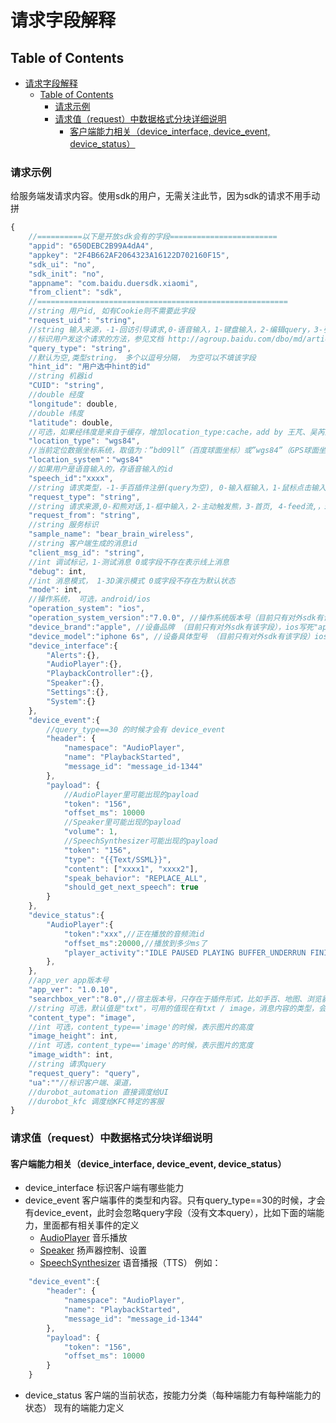 # 请求字段解释

## Table of Contents


   * [请求字段解释](#请求字段解释)
      * [Table of Contents](#table-of-contents)
         * [请求示例](#请求示例)
         * [请求值（request）中数据格式分块详细说明](#请求值request中数据格式分块详细说明)
            * [客户端能力相关（device_interface, device_event, device_status）](#客户端能力相关device_interface-device_event-device_status)


### 请求示例

给服务端发请求内容。使用sdk的用户，无需关注此节，因为sdk的请求不用手动拼

```javascript
{
    //==========以下是开放sdk会有的字段========================
    "appid": "650DEBC2B99A4dA4",
    "appkey": "2F4B662AF2064323A16122D702160F15",
    "sdk_ui": "no",
    "sdk_init": "no",
    "appname": "com.baidu.duersdk.xiaomi",
    "from_client": "sdk",
    //========================================================
    //string 用户id, 如有Cookie则不需要此字段
    "request_uid": "string",
    //string 输入来源，-1-回访引导请求,0-语音输入，1-键盘输入，2-编辑query，3-引导query，4-重新发送，6-新用户回访引导请求，7-用户上传图片，8-点击导航图标输入，9-applink方式传参数发送，10-自动回复，11-未知，12-对话过程中的特殊回访，13-手百插件新用户引导浮层点击，14-feed流拉取，21-心跳，30-客户端event
    //标识用户发这个请求的方法，参见文档 http://agroup.baidu.com/dbo/md/article/49113
    "query_type": "string",
    //默认为空,类型string， 多个以逗号分隔， 为空可以不填该字段
    "hint_id": "用户选中hint的id"
    //string 机器id
    "CUID": "string",
    //double 经度
    "longitude": double,
    //double 纬度
    "latitude": double,
    //可选，如果经纬度是来自于缓存，增加location_type:cache，add by 王芃、吴芮生2016-08-11
    "location_type": "wgs84",
    //当前定位数据坐标系统，取值为：”bd09ll”（百度球面坐标）或”wgs84”（GPS球面坐标）或”bd09mc”（百度墨卡托坐标）。默认是wgs84
    "location_system"："wgs84"
    //如果用户是语音输入的，存语音输入的id
    "speech_id":"xxxx",
    //string 请求类型，-1-手百插件注册(query为空), 0-输入框输入，1-鼠标点击输入，2-查看聊天历史，3-写入聊天历史，4-注册用户信息，5-查看用户信息，6-查看熊成长信息，7-更改熊身上装备，8-检查是否可以修改昵称, 9-app从后台恢复
    "request_type": "string",
    //string 请求来源,0-和熊对话,1-框中输入，2-主动触发熊，3-首页, 4-feed流,，5-客户端选择操作类型请求
    "request_from": "string",
    //string 服务标识
    "sample_name": "bear_brain_wireless",
    //string 客户端生成的消息id
    "client_msg_id": "string",
    //int 调试标记，1-测试消息 0或字段不存在表示线上消息
    "debug": int,
    //int 消息模式， 1-3D演示模式 0或字段不存在为默认状态
    "mode": int,
    //操作系统， 可选，android/ios
    "operation_system": "ios",
    "operation_system_version":"7.0.0", //操作系统版本号（目前只有对外sdk有该字段），ios取[[[UIDevice currentDevice] systemVersion] floatValue]，安卓取android.os.Build.VERSION.RELEASE
    "device_brand":"apple", //设备品牌 （目前只有对外sdk有该字段），ios写死"apple"，安卓取android.os.Build.BRAND
    "device_model":"iphone 6s", //设备具体型号 （目前只有对外sdk有该字段）ios取 设备型号字符串 sysctlbyname("hw.machine", name, &size, NULL, 0);，安卓取android.os.Build.MODEL
    "device_interface":{
        "Alerts":{},
        "AudioPlayer":{},
        "PlaybackController":{},
        "Speaker":{},
        "Settings":{},
        "System":{}
    },
    "device_event":{
        //query_type==30 的时候才会有 device_event
        "header": {
            "namespace": "AudioPlayer",
            "name": "PlaybackStarted",
            "message_id": "message_id-1344"
        },
        "payload": {
            //AudioPlayer里可能出现的payload
            "token": "156",
            "offset_ms": 10000
            //Speaker里可能出现的payload
            "volume": 1,
            //SpeechSynthesizer可能出现的payload
            "token": "156",
            "type": "{{Text/SSML}}",
            "content": ["xxxx1", "xxxx2"],
            "speak_behavior": "REPLACE_ALL",
            "should_get_next_speech": true
        }
    },
    "device_status":{
        "AudioPlayer":{
            "token":"xxx",//正在播放的音频流id
            "offset_ms":20000,//播放到多少ms了
            "player_activity":"IDLE PAUSED PLAYING BUFFER_UNDERRUN FINISHED STOPPED"
        },
    },
    //app_ver app版本号
    "app_ver": "1.0.10",
    "searchbox_ver":"8.0",//宿主版本号，只存在于插件形式，比如手百、地图、浏览器
    //string 可选，默认值是"txt"，可用的值现在有txt / image，消息内容的类型，会决定服务端如何解析request_query
    "content_type": "image",
    //int 可选，content_type=='image'的时候，表示图片的高度
    "image_height": int,
    //int 可选，content_type=='image'的时候，表示图片的宽度
    "image_width": int,
    //string 请求query
    "request_query": "query",
    "ua":""//标识客户端、渠道，
    //durobot_automation 直接调度给UI
    //durobot_kfc 调度给KFC特定的客服
}
```

### 请求值（request）中数据格式分块详细说明

#### 客户端能力相关（device_interface, device_event, device_status）
 
  * device_interface 标识客户端有哪些能力
  * device_event 客户端事件的类型和内容。只有query_type==30的时候，才会有device_event，此时会忽略query字段（没有文本query），比如下面的端能力，里面都有相关事件的定义
    * [AudioPlayer](../directives/AudioPlayer.md) 音乐播放
    * [Speaker](../directives/Speaker.md) 扬声器控制、设置
    * [SpeechSynthesizer](../directives/SpeechSynthesizer.md) 语音播报（TTS）
例如：
```javascript
    "device_event":{
        "header": {
            "namespace": "AudioPlayer",
            "name": "PlaybackStarted",
            "message_id": "message_id-1344"
        },
        "payload": {
            "token": "156",
            "offset_ms": 10000
        }
    }
```
  * device_status 客户端的当前状态，按能力分类（每种端能力有每种端能力的状态）
现有的端能力定义
